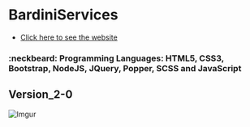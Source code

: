 # BardiniServices
- [Click here to see the website](http://www.bardiniservices.com)

### :neckbeard: Programming Languages: HTML5, CSS3, Bootstrap, NodeJS, JQuery, Popper, SCSS and JavaScript

## Version_2-0
![Imgur](https://i.imgur.com/T0qK0dg.png)
